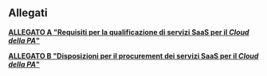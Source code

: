 ## Allegati

[**ALLEGATO A "Requisiti per la qualificazione di servizi SaaS per il
_Cloud della PA_"**](../allegato_a_qualificazione_SaaS_v6.html)

[**ALLEGATO B "Disposizioni per il procurement dei servizi SaaS per il _Cloud
della PA_"**](http://www.consip.it/sites/consip.it/files/Disposizioni%20per%20il%20procurement%20servizi%20SaaS%20per%20il%20Cloud%20della%20PA.PDF)

